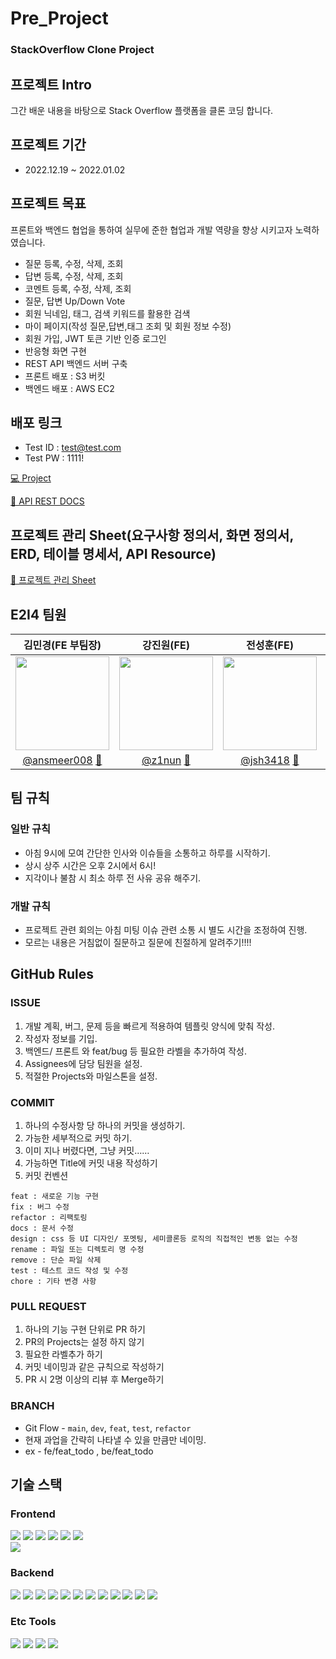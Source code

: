 
# Pre_Project  
  
### StackOverflow Clone Project  
  
## 프로젝트 Intro  
  
그간 배운 내용을 바탕으로 Stack Overflow 플랫폼을 클론 코딩 합니다.  
  
## 프로젝트 기간  
  
- 2022.12.19 ~ 2022.01.02  
  
## 프로젝트 목표  
  
프론트와 백엔드 협업을 통하여 실무에 준한 협업과 개발 역량을 향상 시키고자 노력하였습니다.  
  
- 질문 등록, 수정, 삭제, 조회  
- 답변 등록, 수정, 삭제, 조회  
- 코멘트 등록, 수정, 삭제, 조회  
- 질문, 답변 Up/Down Vote  
- 회원 닉네임, 태그, 검색 키워드를 활용한 검색  
- 마이 페이지(작성 질문,답변,태그 조회 및 회원 정보 수정)  
- 회원 가입, JWT 토큰 기반 인증 로그인  
- 반응형 화면 구현  
- REST API 백엔드 서버 구축  
- 프론트 배포 : S3 버킷  
- 백엔드 배포 : AWS EC2  
  
## 배포 링크  
  
- Test ID : test@test.com  
- Test PW : 1111!  
  
[💻 Project](http://pre-34-stackoverflow.s3-website.ap-northeast-2.amazonaws.com/)  
  
[📝 API REST DOCS](http://ec2-43-200-176-112.ap-northeast-2.compute.amazonaws.com:8080/docs/index.html)  
  
## 프로젝트 관리 Sheet(요구사항 정의서, 화면 정의서, ERD, 테이블 명세서, API Resource)  
  
[📝 프로젝트 관리 Sheet](https://docs.google.com/spreadsheets/d/10_XX8elX_SPCL9mr__WDIj-tUe5_BJ1TRGCbddMd6b4/edit?usp=sharing)  
  
## E2I4 팀원  
  
|                                                                                         김민경(FE 부팀장) |                                  강진원(FE) |                                   전성훈(FE) |                                                                         이수영 (BE 팀장) |                                                                                                              김원도 (BE) |                                                                                                    최유진 (BE) |  
|:--------------------------------------------------------------------------------------------------------------------------------------------------------------------------------------------:|:--------------------------------------------------------------------------:|:---------------------------------------------------------------------------:|:-----------------------------------------------------------------------------------------------------------------------------------------------------------:|:-----------------------------------------------------------------------------------------------------------------------------------------------------------------------------------------------------------------------------------:|:--------------------------------------------------------------------------------------------------------------------------------------------------------------------------------------------------------------:|  
|                                 <img src="https://user-images.githubusercontent.com/110886399/210080632-b4bcd244-3daa-4ad8-8164-568f6af279ac.png" width=150> | <img src='https://user-images.githubusercontent.com/110886399/210080661-80daca36-aaaf-49e8-a701-3a80dba03548.png' width=150> | <img src="https://user-images.githubusercontent.com/110886399/210080696-36d842d0-e238-4f49-97ce-b7f872609468.png" width=150 > |                <img src='https://user-images.githubusercontent.com/110886399/210080750-913bc453-b2d3-467f-ac98-1af957bd4dfe.png' width=150> |                                                    <img src='https://user-images.githubusercontent.com/110886399/210080796-722b8652-9e7b-488a-acd6-0476439de6cb.png' width=150> |                                          <img src='https://user-images.githubusercontent.com/110886399/210080822-03dce418-a80b-443c-9e51-7337930f8e78.png' width=150> |  
|                                [@ansmeer008](https://github.com/ansmeer008) [🐌](https://github.com/codestates-seb/seb41_pre_034/commits?author=ansmeer008) |                   [@z1nun](https://github.com/z1nun) [🐌](https://github.com/codestates-seb/seb41_pre_034/commits?author=z1nun) |              [@jsh3418](https://github.com/jsh3418) [🐌](https://github.com/codestates-seb/seb41_pre_034/commits?author=jsh3418) |                 [@sussa3007](https://github.com/sussa3007) [🐌](https://github.com/codestates-seb/seb41_pre_034/commits?author=sussa3007) |                                                    [@wondo07](https://github.com/wondo07) [🐌](https://github.com/codestates-seb/seb41_pre_034/commits?author=wondo07) |                                           [@Choiyu330](https://github.com/Choiyu330) [🐌](https://github.com/codestates-seb/seb41_pre_034/commits?author=Choiyu330) |  
  
## 팀 규칙  
  
### 일반 규칙  
  
- 아침 9시에 모여 간단한 인사와 이슈들을 소통하고 하루를 시작하기.  
- 상시 상주 시간은 오후 2시에서 6시!  
- 지각이나 불참 시 최소 하루 전 사유 공유 해주기.  
  
### 개발 규칙  
  
- 프로젝트 관련 회의는 아침 미팅 이슈 관련 소통 시 별도 시간을 조정하여 진행.  
- 모르는 내용은 거침없이 질문하고 질문에 친절하게 알려주기!!!!  
  
## GitHub Rules  
  
### ISSUE  
  
1. 개발 계획, 버그, 문제 등을 빠르게 적용하여 템플릿 양식에 맞춰 작성.  
2. 작성자 정보를 기입.  
3. 백엔드/ 프론트 와 feat/bug 등 필요한 라벨을 추가하여 작성.  
4. Assignees에 담당 팀원을 설정.  
5. 적절한 Projects와 마일스톤을 설정.  
  
### COMMIT  
  
1. 하나의 수정사항 당 하나의 커밋을 생성하기.  
2. 가능한 세부적으로 커밋 하기.  
3. 이미 지나 버렸다면, 그냥 커밋……  
4. 가능하면 Title에 커밋 내용 작성하기  
5. 커밋 컨벤션  
  
```  
feat : 새로운 기능 구현  
fix : 버그 수정  
refactor : 리팩토링  
docs : 문서 수정  
design : css 등 UI 디자인/ 포멧팅, 세미콜론등 로직의 직접적인 변동 없는 수정  
rename : 파일 또는 디렉토리 명 수정  
remove : 단순 파일 삭제  
test : 테스트 코드 작성 및 수정  
chore : 기타 변경 사항  
```  
  
### PULL REQUEST  
  
1. 하나의 기능 구현 단위로 PR 하기  
2. PR의 Projects는 설정 하지 않기  
3. 필요한 라벨추가 하기  
4. 커밋 네이밍과 같은 규칙으로 작성하기  
5. PR 시 2명 이상의 리뷰 후 Merge하기  
  
### BRANCH  
  
- Git Flow - `main`, `dev`, `feat`, `test`, `refactor`  
- 현재 과업을 간략히 나타낼 수 있을 만큼만 네이밍.  
- ex - fe/feat_todo , be/feat_todo  
  
## 기술 스택  
  
### Frontend  
  
<img src="https://img.shields.io/badge/javascript-F7DF1E?style=for-the-badge&logo=javascript&logoColor=black"> <img src="https://img.shields.io/badge/react-61DAFB?style=for-the-badge&logo=react&logoColor=black">  <img src="https://img.shields.io/badge/redux-%23593d88.svg?style=for-the-badge&logo=redux&logoColor=white">  <img src="https://img.shields.io/badge/css-1572B6?style=for-the-badge&logo=css3&logoColor=white"> <img src="https://img.shields.io/badge/html5-E34F26?style=for-the-badge&logo=html5&logoColor=white">  <img src="https://img.shields.io/badge/tailwindcss-06B6D4?style=for-the-badge&logo=tailwindcss&logoColor=white">  
<img src="https://img.shields.io/badge/Amazon S3-569A31?style=for-the-badge&logo=Amazon S3&logoColor=white">
  
### Backend  
  
<img src="https://img.shields.io/badge/java-007396?style=for-the-badge&logo=java&logoColor=white"> <img src="https://img.shields.io/badge/spring boot-6DB33F?style=for-the-badge&logo=spring boot&logoColor=white"> <img src="https://img.shields.io/badge/Spring Data JPA-6DB33F?style=for-the-badge&logo=Spring Data JPA&logoColor=white"> <img src="https://img.shields.io/badge/Spring Security-6DB33F?style=for-the-badge&logo=Spring Security&logoColor=white"> 
<img src="https://img.shields.io/badge/JWT-000000?style=for-the-badge&logo=JWT&logoColor=white"> <img src="https://img.shields.io/badge/MySQL-4479A1?style=for-the-badge&logo=MySQL&logoColor=white"> <img src="https://img.shields.io/badge/H2 DB-02303A?style=for-the-badge&logo=H2 DB&logoColor=white"> <img src="https://img.shields.io/badge/QueryDSL-4479A1?style=for-the-badge&logo=QueryDSL&logoColor=white"> <img src="https://img.shields.io/badge/LOMBOK-FF5722?style=for-the-badge&logo=LOMBOK&logoColor=white"> <img src="https://img.shields.io/badge/gradle-02303A?style=for-the-badge&logo=gradle&logoColor=white"> <img src="https://img.shields.io/badge/Amazon EC2-FF9900?style=for-the-badge&logo=Amazon EC2&logoColor=white"/>  <img src="https://img.shields.io/badge/Amazon RDS-527FFF?style=for-the-badge&logo=Amazon RDS&logoColor=white"/>  
  
  
### Etc Tools  
  
<img src="https://img.shields.io/badge/github-181717?style=for-the-badge&logo=github&logoColor=white">  <img src="https://img.shields.io/badge/git-F05032?style=for-the-badge&logo=git&logoColor=white">  <img src="https://img.shields.io/badge/notion-000000?style=for-the-badge&logo=notion&logoColor=white"> <img src="https://img.shields.io/badge/discord-5865F2?style=for-the-badge&logo=discord&logoColor=white">

